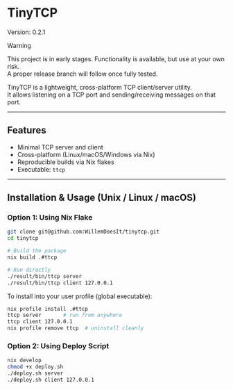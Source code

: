 # TinyTCP
Version: 0.2.1

> [!WARNING]
> This project is in early stages. Functionality is available, but use at your own risk.  
> A proper release branch will follow once fully tested.

TinyTCP is a lightweight, cross-platform TCP client/server utility.  
It allows listening on a TCP port and sending/receiving messages on that port.  

---

## Features

- Minimal TCP server and client
- Cross-platform (Linux/macOS/Windows via Nix)
- Reproducible builds via Nix flakes
- Executable: `ttcp`

---

## Installation & Usage (Unix / Linux / macOS)

### Option 1: Using Nix Flake

```bash
git clone git@github.com:WillemDoesIt/tinytcp.git
cd tinytcp

# Build the package
nix build .#ttcp

# Run directly
./result/bin/ttcp server
./result/bin/ttcp client 127.0.0.1
````

To install into your user profile (global executable):

```bash
nix profile install .#ttcp
ttcp server       # run from anywhere
ttcp client 127.0.0.1
nix profile remove ttcp  # uninstall cleanly
```

### Option 2: Using Deploy Script

```bash
nix develop
chmod +x deploy.sh
./deploy.sh server
./deploy.sh client 127.0.0.1
```
